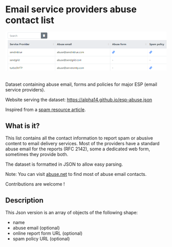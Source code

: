 # Email service providers abuse contact list

<div align="center">
    <a href="https://alpha14.github.io/esp-abuse.json">
	    <img src="screenshot.png" width="700">
    </a>
</div>
<div> </div>
&nbsp;  

Dataset containing abuse email, forms and policies for major ESP (email service providers).

Website serving the dataset: https://alpha14.github.io/esp-abuse.json

Inspired from a [spam resource article](https://www.spamresource.com/2020/07/quick-list-esp-abusespam-contact-list.html).

## What is it?
This list contains all the contact information to report spam or abusive content to email delivery services.
Most of the providers have a standard abuse email for the reports (RFC 2142), some a dedicated web form, sometimes they provide both.

The dataset is formatted in JSON to allow easy parsing.

Note: You can visit  [abuse.net](https://abuse.net) to find most of abuse email contacts.

Contributions are welcome !


## Description
This Json version is an array of objects of the following shape:
- name
- abuse email (optional)
- online report form URL (optional)
- spam policy URL (optional)
